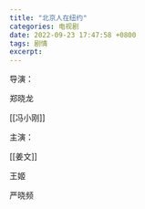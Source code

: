 ```yaml
---
title: "北京人在纽约"
categories: 电视剧
date: 2022-09-23 17:47:58 +0800
tags: 剧情
excerpt: 
---
```



导演：

郑晓龙

[[冯小刚]]


主演：

[[姜文]]

王姬

严晓频







